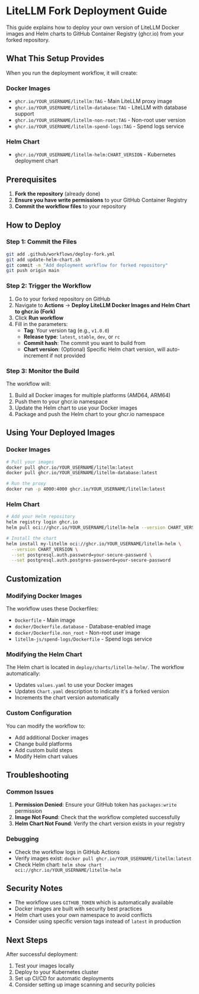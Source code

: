 # LiteLLM Fork Deployment Guide

This guide explains how to deploy your own version of LiteLLM Docker images and Helm charts to GitHub Container Registry (ghcr.io) from your forked repository.

## What This Setup Provides

When you run the deployment workflow, it will create:

### Docker Images
- `ghcr.io/YOUR_USERNAME/litellm:TAG` - Main LiteLLM proxy image
- `ghcr.io/YOUR_USERNAME/litellm-database:TAG` - LiteLLM with database support
- `ghcr.io/YOUR_USERNAME/litellm-non-root:TAG` - Non-root user version
- `ghcr.io/YOUR_USERNAME/litellm-spend-logs:TAG` - Spend logs service

### Helm Chart
- `ghcr.io/YOUR_USERNAME/litellm-helm:CHART_VERSION` - Kubernetes deployment chart

## Prerequisites

1. **Fork the repository** (already done)
2. **Ensure you have write permissions** to your GitHub Container Registry
3. **Commit the workflow files** to your repository

## How to Deploy

### Step 1: Commit the Files

```bash
git add .github/workflows/deploy-fork.yml
git add update-helm-chart.sh
git commit -m "Add deployment workflow for forked repository"
git push origin main
```

### Step 2: Trigger the Workflow

1. Go to your forked repository on GitHub
2. Navigate to **Actions** → **Deploy LiteLLM Docker Images and Helm Chart to ghcr.io (Fork)**
3. Click **Run workflow**
4. Fill in the parameters:
   - **Tag**: Your version tag (e.g., `v1.0.0`)
   - **Release type**: `latest`, `stable`, `dev`, or `rc`
   - **Commit hash**: The commit you want to build from
   - **Chart version**: (Optional) Specific Helm chart version, will auto-increment if not provided

### Step 3: Monitor the Build

The workflow will:
1. Build all Docker images for multiple platforms (AMD64, ARM64)
2. Push them to your ghcr.io namespace
3. Update the Helm chart to use your Docker images
4. Package and push the Helm chart to your ghcr.io namespace

## Using Your Deployed Images

### Docker Images

```bash
# Pull your images
docker pull ghcr.io/YOUR_USERNAME/litellm:latest
docker pull ghcr.io/YOUR_USERNAME/litellm-database:latest

# Run the proxy
docker run -p 4000:4000 ghcr.io/YOUR_USERNAME/litellm:latest
```

### Helm Chart

```bash
# Add your Helm repository
helm registry login ghcr.io
helm pull oci://ghcr.io/YOUR_USERNAME/litellm-helm --version CHART_VERSION

# Install the chart
helm install my-litellm oci://ghcr.io/YOUR_USERNAME/litellm-helm \
  --version CHART_VERSION \
  --set postgresql.auth.password=your-secure-password \
  --set postgresql.auth.postgres-password=your-secure-password
```

## Customization

### Modifying Docker Images

The workflow uses these Dockerfiles:
- `Dockerfile` - Main image
- `docker/Dockerfile.database` - Database-enabled image
- `docker/Dockerfile.non_root` - Non-root user image
- `litellm-js/spend-logs/Dockerfile` - Spend logs service

### Modifying the Helm Chart

The Helm chart is located in `deploy/charts/litellm-helm/`. The workflow automatically:
- Updates `values.yaml` to use your Docker images
- Updates `Chart.yaml` description to indicate it's a forked version
- Increments the chart version automatically

### Custom Configuration

You can modify the workflow to:
- Add additional Docker images
- Change build platforms
- Add custom build steps
- Modify Helm chart values

## Troubleshooting

### Common Issues

1. **Permission Denied**: Ensure your GitHub token has `packages:write` permission
2. **Image Not Found**: Check that the workflow completed successfully
3. **Helm Chart Not Found**: Verify the chart version exists in your registry

### Debugging

- Check the workflow logs in GitHub Actions
- Verify images exist: `docker pull ghcr.io/YOUR_USERNAME/litellm:latest`
- Check Helm chart: `helm show chart oci://ghcr.io/YOUR_USERNAME/litellm-helm`

## Security Notes

- The workflow uses `GITHUB_TOKEN` which is automatically available
- Docker images are built with security best practices
- Helm chart uses your own namespace to avoid conflicts
- Consider using specific version tags instead of `latest` in production

## Next Steps

After successful deployment:
1. Test your images locally
2. Deploy to your Kubernetes cluster
3. Set up CI/CD for automatic deployments
4. Consider setting up image scanning and security policies 